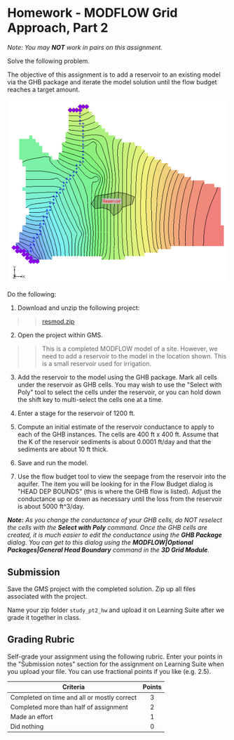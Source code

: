 # Homework - MODFLOW Grid Approach, Part 2

_Note: You may **NOT** work in pairs on this assignment._

Solve the following problem.

The objective of this assignment is to add a reservoir to an existing model via the GHB package and iterate the model solution until the flow budget reaches a target amount.

![resmod.gif](images/resmod.gif)

Do the following:

1) Download and unzip the following project:

>>[<u>resmod.zip</u>](zip%20folders/resmod.zip)

2) Open the project within GMS.

>>This is a completed MODFLOW model of a site. However, we need to add a reservoir to the model in the location shown. This is a small reservoir used for irrigation. 

3) Add the reservoir to the model using the GHB package. Mark all cells under the reservoir as GHB cells. You may wish to use the "Select with Poly" tool to select the cells under the reservoir, or you can hold down the shift key to multi-select the cells one at a time.

4) Enter a stage for the reservoir of 1200 ft.

5) Compute an initial estimate of the reservoir conductance to apply to each of the GHB instances. The cells are 400 ft x 400 ft. Assume that the K of the reservoir sediments is about 0.0001 ft/day and that the sediments are about 10 ft thick.

6) Save and run the model.

7) Use the flow budget tool to view the seepage from the reservoir into the aquifer. The item you will be looking for in the Flow Budget dialog is "HEAD DEP BOUNDS" (this is where the GHB flow is listed). Adjust the conductance up or down as necessary until the loss from the reservoir is about 5000 ft^3/day.

_**Note:** As you change the conductance of your GHB cells, do NOT reselect the cells with the **Select with Poly** command. Once the GHB cells are created, it is much easier to edit the conductance using the **GHB Package** dialog. You can get to this dialog using the **MODFLOW|Optional Packages|General Head Boundary** command in the **3D Grid Module**._

## Submission

Save the GMS project with the completed solution. Zip up all files associated with the project.

Name your zip folder `study_pt2_hw` and upload it on Learning Suite after we grade it together in class.

## Grading Rubric

Self-grade your assignment using the following rubric. Enter your points in the "Submission notes" section for the assignment on Learning Suite when you upload your file. You can use fractional points if you like (e.g. 2.5).

| Criteria                                    | Points |
|---------------------------------------------|:------:|
| Completed on time and all or mostly correct |   3    |
| Completed more than half of assignment      |   2    |
| Made an effort                              |   1    |
| Did nothing                                 |   0    |
